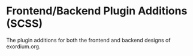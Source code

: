# Frontend/Backend Plugin Additions (SCSS)

The plugin additions for both the frontend and backend designs of exordium.org. 